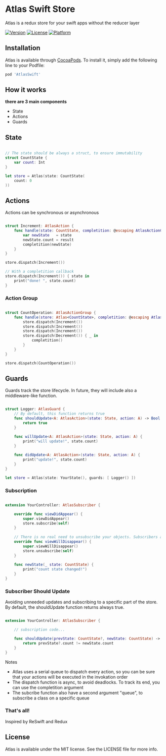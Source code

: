 # Atlas Swift Store

Atlas is a redux store for your swift apps without the reducer layer

[![Version](https://img.shields.io/cocoapods/v/AtlasSwift.svg?style=flat)](https://cocoapods.org/pods/AtlasSwift)
[![License](https://img.shields.io/cocoapods/l/AtlasSwift.svg?style=flat)](https://cocoapods.org/pods/AtlasSwift)
[![Platform](https://img.shields.io/cocoapods/p/AtlasSwift.svg?style=flat)](https://cocoapods.org/pods/AtlasSwift)

## Installation

Atlas is available through [CocoaPods](https://cocoapods.org). To install
it, simply add the following line to your Podfile:

```ruby
pod 'AtlasSwift'
```

## How it works

**there are 3 main components**

- State
- Actions
- Guards

## State

```swift

// The state should be always a struct, to ensure immutability
struct CountState {
    var count: Int
}

let store = Atlas(state: CountState(
    count: 0
))

```

## Actions

Actions can be synchronous or asynchronous

```swift

struct Increment: AtlasAction {
    func handle(state: CountState, completition: @escaping AtlasActionCompletition<CountState>) {
        var newState   = state
        newState.count = result
        completition(newState)
    }
}

store.dispatch(Increment())

// With a completition callback
store.dispatch(Increment()) { state in
    print("done! ", state.count)
}

```

### Action Group

```swift

struct CountOperation: AtlasActionGroup {
    func handle(store: Atlas<CountState>, completition: @escaping AtlasActionGroupCompletition) {
        store.dispatch(Increment())
        store.dispatch(Increment())
        store.dispatch(Increment())
        store.dispatch(Decrement()) { _ in
            completition()
        }
    }
}

store.dispatch(CountOperation())
```

## Guards

Guards track the store lifecycle.
In future, they will include also a middleware-like function.

```swift

struct Logger: AtlasGuard {
    // By default, this function returns true
    func shouldUpdate<A: AtlasAction>(state: State, action: A) -> Bool {
        return true
    }

    func willUpdate<A: AtlasAction>(state: State, action: A) {
        print("will update!", state.count)
    }
    
    func didUpdate<A: AtlasAction>(state: State, action: A) {
        print("update!", state.count)
    }
}

let store = Atlas(state: YourState(), guards: [ Logger() ])

```

### Subscription

```swift

extension YourController: AtlasSubscriber {

    override func viewDidAppear() {
        super.viewDidAppear()
        store.subscribe(self)
    }
    
    // There is no real need to unsubscribe your objects. Subscribers are weak references
    override func viewWillDisappear() {
        super.viewWillDisappear()
        store.unsubscribe(self)
    }
    
    func newState(_ state: CountState) {
        print("count state changed!")
    }
}

```

### Subscriber Should Update

Avoiding unneeded updates and subscribing to a specific part of the store.
By default, the shouldUpdate function returns always true.

```swift

extension YourController: AtlasSubscriber {

    // subscription code...

    func shouldUpdate(prevState: CountState?, newState: CountState) -> Bool {
        return prevState?.count != newState.count
    }
}

```

Notes
- Atlas uses a serial queue to dispatch every action, so you can be sure that your actions will be executed in the invokation order
- The dispatch function is async, to avoid deadlocks. To track its end, you can use the completition argument
- The subcribe function also have a second argument "queue", to subscribe a class on a specific queue

### That's all!

Inspired by ReSwift and Redux

## License

Atlas is available under the MIT license. See the LICENSE file for more info.
